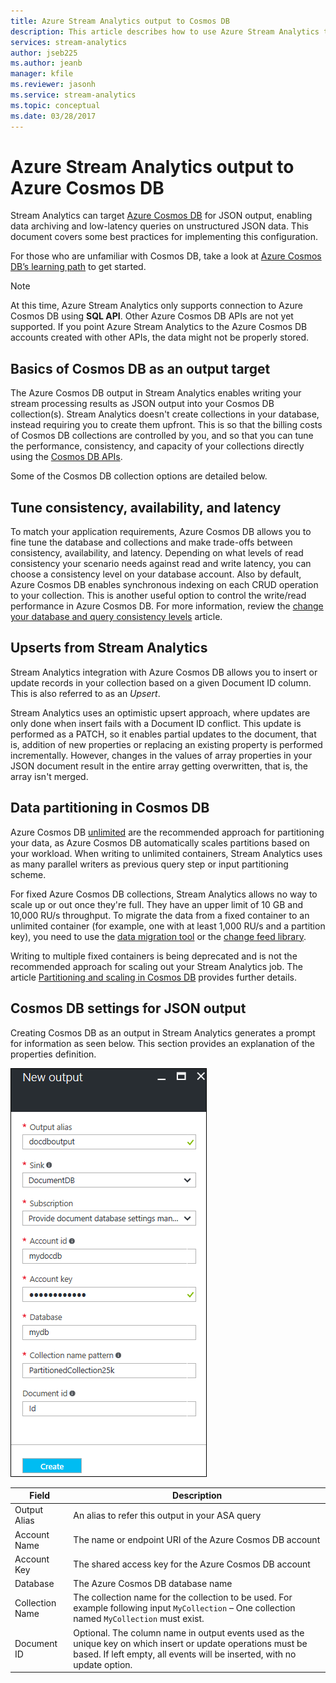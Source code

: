 ```yaml
---
title: Azure Stream Analytics output to Cosmos DB 
description: This article describes how to use Azure Stream Analytics to save output to Azure Cosmos DB for JSON output, for data archiving and low-latency queries on unstructured JSON data.
services: stream-analytics
author: jseb225
ms.author: jeanb
manager: kfile
ms.reviewer: jasonh
ms.service: stream-analytics
ms.topic: conceptual
ms.date: 03/28/2017
---
```

# Azure Stream Analytics output to Azure Cosmos DB  
Stream Analytics can target [Azure Cosmos DB](https://azure.microsoft.com/services/documentdb/) for JSON output, enabling data archiving and low-latency queries on unstructured JSON data. This document covers some best practices for implementing this configuration.

For those who are unfamiliar with Cosmos DB, take a look at [Azure Cosmos DB’s learning path](https://azure.microsoft.com/documentation/learning-paths/documentdb/) to get started. 

> [!Note]
> At this time, Azure Stream Analytics only supports connection to Azure Cosmos DB using **SQL API**.
> Other Azure Cosmos DB APIs are not yet supported. If you point Azure Stream Analytics to the Azure Cosmos DB accounts created with other APIs, the data might not be properly stored. 

## Basics of Cosmos DB as an output target
The Azure Cosmos DB output in Stream Analytics enables writing your stream processing results as JSON output into your Cosmos DB collection(s). Stream Analytics doesn't create collections in your database, instead requiring you to create them upfront. This is so that the billing costs of Cosmos DB collections are controlled by you, and so that you can tune the performance, consistency, and capacity of your collections directly using the [Cosmos DB APIs](https://msdn.microsoft.com/library/azure/dn781481.aspx). 

Some of the Cosmos DB collection options are detailed below.

## Tune consistency, availability, and latency
To match your application requirements, Azure Cosmos DB allows you to fine tune the database and collections and make trade-offs between consistency, availability, and latency. Depending on what levels of read consistency your scenario needs against read and write latency, you can choose a consistency level on your database account. Also by default, Azure Cosmos DB enables synchronous indexing on each CRUD operation to your collection. This is another useful option to control the write/read performance in Azure Cosmos DB. For more information, review the [change your database and query consistency levels](../cosmos-db/consistency-levels.md) article.

## Upserts from Stream Analytics
Stream Analytics integration with Azure Cosmos DB allows you to insert or update records in your collection based on a given Document ID column. This is also referred to as an *Upsert*.

Stream Analytics uses an optimistic upsert approach, where updates are only done when insert fails with a Document ID conflict. This update is performed as a PATCH, so it enables partial updates to the document, that is, addition of new properties or replacing an existing property is performed incrementally. However, changes in the values of array properties in your JSON document result in the entire array getting overwritten, that is, the array isn't merged.

## Data partitioning in Cosmos DB
Azure Cosmos DB [unlimited](../cosmos-db/partition-data.md) are the recommended approach for partitioning your data, as Azure Cosmos DB automatically scales partitions based on your workload. When writing to unlimited containers, Stream Analytics uses as many parallel writers as previous query step or input partitioning scheme.

For fixed Azure Cosmos DB collections, Stream Analytics allows no way to scale up or out once they're full. They have an upper limit of 10 GB and 10,000 RU/s throughput.  To migrate the data from a fixed container to an unlimited container (for example, one with at least 1,000 RU/s and a partition key), you need to use the [data migration tool](../cosmos-db/import-data.md) or the [change feed library](../cosmos-db/change-feed.md).

Writing to multiple fixed containers is being deprecated and is not the recommended approach for scaling out your Stream Analytics job. The article [Partitioning and scaling in Cosmos DB](../cosmos-db/sql-api-partition-data.md) provides further details.

## Cosmos DB settings for JSON output
Creating Cosmos DB as an output in Stream Analytics generates a prompt for information as seen below. This section provides an explanation of the properties definition.


![documentdb stream analytics output screen](media/stream-analytics-documentdb-output/stream-analytics-documentdb-output-1.png)

Field           | Description 
-------------   | -------------
Output Alias    | An alias to refer this output in your ASA query   
Account Name    | The name or endpoint URI of the Azure Cosmos DB account 
Account Key     | The shared access key for the Azure Cosmos DB account
Database        | The Azure Cosmos DB database name
Collection Name | The collection name for the collection to be used. For example following input `MyCollection` – One collection named `MyCollection` must exist.  
Document ID     | Optional. The column name in output events used as the unique key on which insert or update operations must be based. If left empty, all events will be inserted, with no update option.

